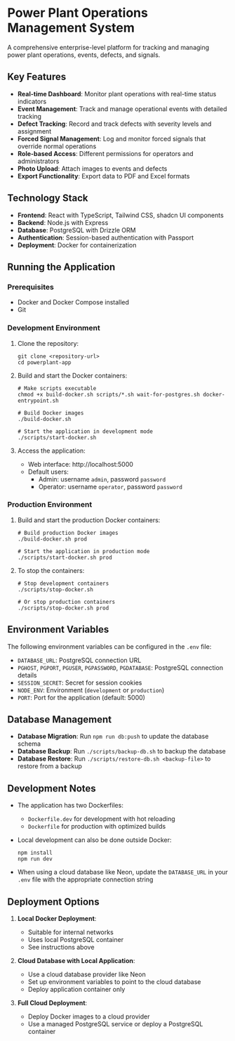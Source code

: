 # Power Plant Operations Management System

A comprehensive enterprise-level platform for tracking and managing power plant operations, events, defects, and signals.

## Key Features

- **Real-time Dashboard**: Monitor plant operations with real-time status indicators
- **Event Management**: Track and manage operational events with detailed tracking
- **Defect Tracking**: Record and track defects with severity levels and assignment
- **Forced Signal Management**: Log and monitor forced signals that override normal operations
- **Role-based Access**: Different permissions for operators and administrators
- **Photo Upload**: Attach images to events and defects
- **Export Functionality**: Export data to PDF and Excel formats

## Technology Stack

- **Frontend**: React with TypeScript, Tailwind CSS, shadcn UI components
- **Backend**: Node.js with Express
- **Database**: PostgreSQL with Drizzle ORM
- **Authentication**: Session-based authentication with Passport
- **Deployment**: Docker for containerization

## Running the Application

### Prerequisites

- Docker and Docker Compose installed
- Git

### Development Environment

1. Clone the repository:
   ```
   git clone <repository-url>
   cd powerplant-app
   ```

2. Build and start the Docker containers:
   ```
   # Make scripts executable
   chmod +x build-docker.sh scripts/*.sh wait-for-postgres.sh docker-entrypoint.sh
   
   # Build Docker images
   ./build-docker.sh
   
   # Start the application in development mode
   ./scripts/start-docker.sh
   ```

3. Access the application:
   - Web interface: http://localhost:5000
   - Default users:
     - Admin: username `admin`, password `password`
     - Operator: username `operator`, password `password`

### Production Environment

1. Build and start the production Docker containers:
   ```
   # Build production Docker images
   ./build-docker.sh prod
   
   # Start the application in production mode
   ./scripts/start-docker.sh prod
   ```

2. To stop the containers:
   ```
   # Stop development containers
   ./scripts/stop-docker.sh
   
   # Or stop production containers
   ./scripts/stop-docker.sh prod
   ```

## Environment Variables

The following environment variables can be configured in the `.env` file:

- `DATABASE_URL`: PostgreSQL connection URL
- `PGHOST`, `PGPORT`, `PGUSER`, `PGPASSWORD`, `PGDATABASE`: PostgreSQL connection details
- `SESSION_SECRET`: Secret for session cookies
- `NODE_ENV`: Environment (`development` or `production`)
- `PORT`: Port for the application (default: 5000)

## Database Management

- **Database Migration**: Run `npm run db:push` to update the database schema
- **Database Backup**: Run `./scripts/backup-db.sh` to backup the database
- **Database Restore**: Run `./scripts/restore-db.sh <backup-file>` to restore from a backup

## Development Notes

- The application has two Dockerfiles:
  - `Dockerfile.dev` for development with hot reloading
  - `Dockerfile` for production with optimized builds
  
- Local development can also be done outside Docker:
  ```
  npm install
  npm run dev
  ```

- When using a cloud database like Neon, update the `DATABASE_URL` in your `.env` file with the appropriate connection string

## Deployment Options

1. **Local Docker Deployment**:
   - Suitable for internal networks
   - Uses local PostgreSQL container
   - See instructions above

2. **Cloud Database with Local Application**:
   - Use a cloud database provider like Neon
   - Set up environment variables to point to the cloud database
   - Deploy application container only

3. **Full Cloud Deployment**:
   - Deploy Docker images to a cloud provider
   - Use a managed PostgreSQL service or deploy a PostgreSQL container